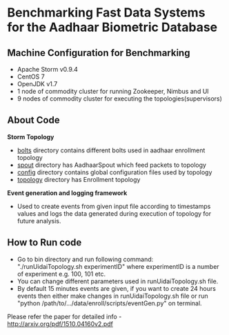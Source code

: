 # Benchmarking Fast Data Systems for the Aadhaar Biometric Database
**Machine Configuration for  Benchmarking**
---
- Apache Storm v0.9.4
- CentOS 7
- OpenJDK v1.7
- 1 node of commodity cluster for running Zookeeper, Nimbus and UI
- 9 nodes of commodity cluster for executing the topologies(supervisors)

**About Code**
---
**Storm Topology** <br/>
- [bolts](https://github.com/dream-lab/bigdata-benchmarks/tree/master/uidai/src/in/dream_lab/stream/bm/uidai/enroll/bolts) directory contains different bolts  used in aadhaar enrollment topology <br/>
- [spout](https://github.com/dream-lab/bigdata-benchmarks/tree/master/uidai/src/in/dream_lab/stream/bm/uidai/enroll/spouts) directory has AadhaarSpout which feed packets to topology<br/>
- [config](https://github.com/dream-lab/bigdata-benchmarks/tree/master/uidai/src/in/dream_lab/stream/bm/uidai/enroll/config) directory contains global configuration files used by topology<br/>
- [topology](https://github.com/dream-lab/bigdata-benchmarks/tree/master/uidai/src/in/dream_lab/stream/bm/uidai/enroll/topology) directory has Enrollment topology <br/>

**Event generation and logging framework**
- Used to create events from given input file according to timestamps values and logs the data generated during execution of topology for future analysis.

**How to Run code**
---
- Go to bin directory and run following command:<br>
 "./runUidaiTopology.sh experimentID" where experimentID is a number of experiment e.g. 100, 101 etc.
- You can change different parameters used in runUidaiTopology.sh file.
- By default 15 minutes events are given, if you want to create 24 hours events then either make changes in runUidaiTopology.sh file or run "python /path/to/.../data/enroll/scripts/eventGen.py" on terminal.


<!--<center> ** </center>-->

Please refer the paper for detailed info  - <http://arxiv.org/pdf/1510.04160v2.pdf> 




